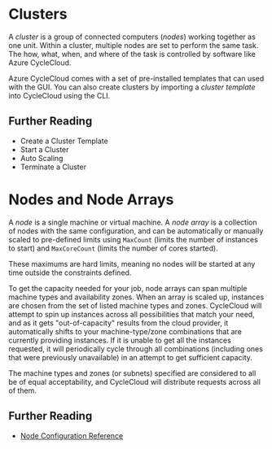 # Clusters

A *cluster* is a group of connected computers (*nodes*) working together as one unit. Within a cluster, multiple nodes are set to perform the same task. The how, what, when, and where of the task is controlled by software like Azure CycleCloud.

Azure CycleCloud comes with a set of pre-installed templates that can used with the GUI. You can also create clusters by importing a *cluster template* into CycleCloud using the CLI.

## Further Reading

* Create a Cluster Template
* Start a Cluster
* Auto Scaling
* Terminate a Cluster

# Nodes and Node Arrays

A *node* is a single machine or virtual machine. A *node array* is a collection of nodes with the same configuration, and can be automatically or manually scaled to pre-defined limits using `MaxCount` (limits the number of instances to start) and `MaxCoreCount` (limits the number of cores started).

These maximums are hard limits, meaning no nodes will be started at any time outside the constraints defined.

To get the capacity needed for your job, node arrays can span multiple machine types and availability zones. When an array is scaled up, instances are chosen from the set of listed machine types and zones. CycleCloud will attempt to spin up instances across all possibilities that match your need, and as it gets "out-of-capacity" results from the cloud provider, it automatically shifts to your machine-type/zone combinations that are currently providing instances. If it is unable to get all the instances requested, it will periodically cycle through all combinations (including ones that were previously unavailable) in an attempt to get sufficient capacity.

The machine types and zones (or subnets) specified are considered to all be of equal acceptability,
and CycleCloud will distribute requests across all of them.

## Further Reading

* [Node Configuration Reference](https://docs.microsoft.com/en-us/azure/cyclecloud/node-configuration-reference)
